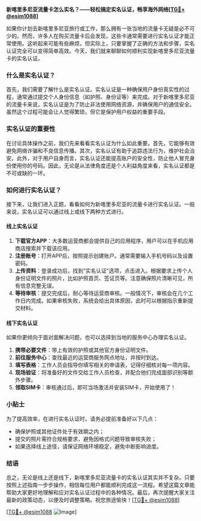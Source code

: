 **新喀里多尼亚流量卡怎么实名？——轻松搞定实名认证，畅享海外网络[[TG💪+ @esim1088](https://t.me/s/esim1088)]**

如果你计划去新喀里多尼亚旅行或工作，那么拥有一张当地的流量卡无疑是必不可少的。然而，许多人在购买流量卡后会发现，这些卡通常需要进行实名认证才能正常使用。这听起来可能有些麻烦，但实际上，只要掌握了正确的方法和步骤，实名认证完全可以变得简单高效。今天，我们就来聊聊如何顺利实现新喀里多尼亚流量卡的实名认证。

### 什么是实名认证？

首先，我们需要了解什么是实名认证。实名认证是一种确保用户身份真实性的过程，通常通过提交个人身份信息（如护照、身份证等）来完成。对于新喀里多尼亚的流量卡来说，实名认证是为了防止非法使用网络资源，并确保用户的通信安全。虽然这个过程可能会让人觉得繁琐，但它是保护用户权益的重要手段。

### 实名认证的重要性

在讨论具体操作之前，我们先来看看实名认证为什么如此重要。首先，它能够有效避免网络诈骗和不良信息传播。其次，实名认证有助于追踪违法行为，维护社会治安。此外，对于用户自身而言，实名认证还能提高账户的安全性，防止他人冒充身份使用你的号码。因此，无论是从法律角度还是个人利益角度来看，实名认证都是不可或缺的一环。

### 如何进行实名认证？

接下来，让我们进入正题，看看如何为新喀里多尼亚的流量卡进行实名认证。一般来说，实名认证可以通过线上或线下两种方式进行。

#### 线上实名认证

1. **下载官方APP**：大多数运营商都会提供自己的应用程序，用户可以在手机应用商店搜索并下载该应用。
2. **注册账号**：打开APP后，按照提示创建账户。通常需要输入手机号码以及设置密码。
3. **上传资料**：登录成功后，找到“实名认证”选项，点击进入。根据要求上传个人身份证明文件的照片，比如护照首页、签证页等。注意确保照片清晰可见，所有信息完整无误。
4. **等待审核**：提交完成后，耐心等待运营商审核。一般情况下，审核会在几个工作日内完成。如果审核失败，系统会给出具体原因，此时可以根据指示重新提交材料。

#### 线下实名认证

如果你更倾向于面对面解决问题，也可以选择到当地的服务中心办理实名认证。

1. **携带必要文件**：带上有效的护照或其他官方身份证明文件。
2. **前往服务中心**：查找最近的运营商服务网点地址，并按时到达。
3. **填写表格**：工作人员会指导你填写相关的申请表，记得仔细核对每一项内容。
4. **现场验证**：将准备好的文件交给工作人员检查，并配合他们完成面部识别等额外步骤。
5. **领取SIM卡**：审核通过后，即可当场激活并安装SIM卡，开始使用了！

### 小贴士

为了提高效率，在进行实名认证时，请务必提前准备好以下几点：

- 确保护照或其他证件处于有效期之内；
- 提交的照片需符合规格要求，避免因格式问题导致审核失败；
- 如果选择线上途径，请保证网络环境稳定，避免中断影响进度。

### 结语

总之，无论是线上还是线下，新喀里多尼亚流量卡的实名认证其实并不复杂。只要按照上述指南一步步操作，相信每位用户都能顺利完成这一流程。希望这篇文章能帮助大家更好地理解和应对实名认证过程中的各种情况。最后，再次提醒大家关注最新的政策动态，以便及时调整策略。祝您旅途愉快！[[TG💪+ @esim1088](https://t.me/s/esim1088)]

[[TG💪+ @esim1088](https://t.me/s/esim1088) ![Image](https://i.postimg.cc/4NQfJmqS/Snipaste-2025-05-13-00-14-12.png)]